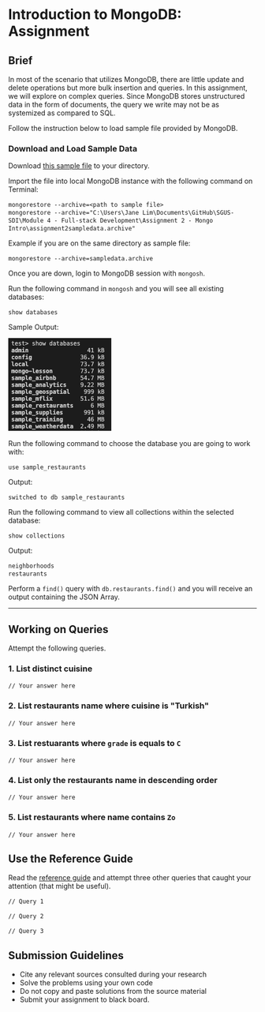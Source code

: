 # Introduction to MongoDB: Assignment

## Brief

In most of the scenario that utilizes MongoDB, there are little update and delete operations but more bulk insertion and queries. In this assignment, we will explore on complex queries. Since MongoDB stores unstructured data in the form of documents, the query we write may not be as systemized as compared to SQL.

Follow the instruction below to load sample file provided by MongoDB. 

### Download and Load Sample Data

Download [this sample file](https://atlas-education.s3.amazonaws.com/sampledata.archive) to your directory.

Import the file into local MongoDB instance with the following command on Terminal:

```
mongorestore --archive=<path to sample file>
mongorestore --archive="C:\Users\Jane Lim\Documents\GitHub\SGUS-SDI\Module 4 - Full-stack Development\Assignment 2 - Mongo Intro\assignment2sampledata.archive"
```

Example if you are on the same directory as sample file:

```
mongorestore --archive=sampledata.archive
```

Once you are down, login to MongoDB session with `mongosh`.

Run the following command in `mongosh` and you will see all existing databases:

```
show databases
```

Sample Output:

<img src="./assets/images/show-databases-output.png" />

Run the following command to choose the database you are going to work with:

```
use sample_restaurants
```

Output:

```
switched to db sample_restaurants
```

Run the following command to view all collections within the selected database:

```
show collections
```

Output:
```
neighborhoods
restaurants
```

Perform a `find()` query with `db.restaurants.find()` and you will receive an output containing the JSON Array.

---

## Working on Queries

Attempt the following queries.

### 1. List distinct cuisine

```
// Your answer here
```

### 2. List restaurants name where cuisine is "Turkish" 

```
// Your answer here
```

### 3. List restuarants where `grade` is equals to `C`

```
// Your answer here
```

### 4. List only the restaurants name in descending order

```
// Your answer here
```

### 5. List restaurants where name contains `Zo`

```
// Your answer here
```

## Use the Reference Guide

Read the [reference guide](https://docs.mongodb.com/manual/tutorial/query-documents/) and attempt three other queries that caught your attention (that might be useful).

```
// Query 1
```

```
// Query 2
```

```
// Query 3
```

## Submission Guidelines

- Cite any relevant sources consulted during your research
- Solve the problems using your own code
- Do not copy and paste solutions from the source material
- Submit your assignment to black board.